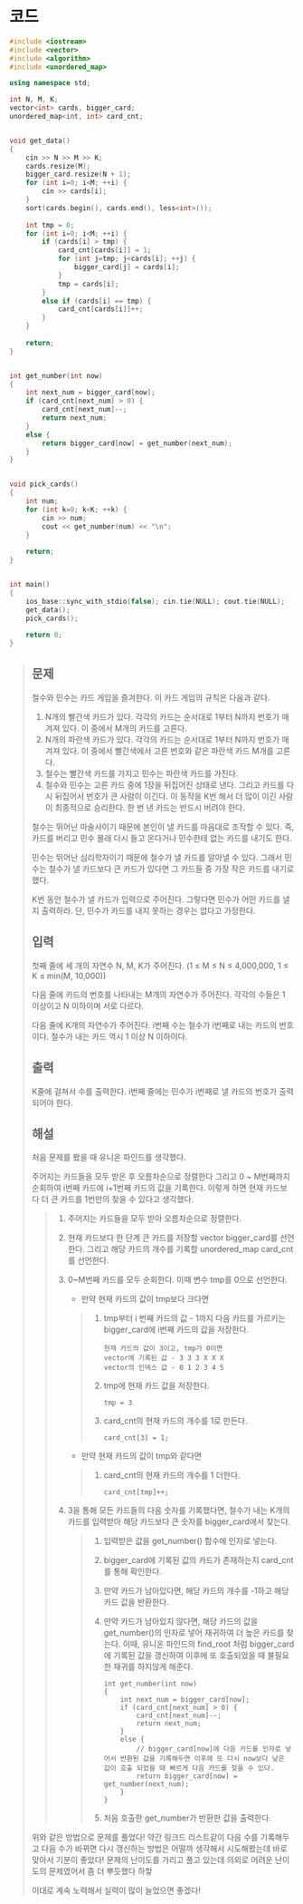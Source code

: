 # 코드

```c++
#include <iostream>
#include <vector>
#include <algorithm>
#include <unordered_map>

using namespace std;

int N, M, K;
vector<int> cards, bigger_card;
unordered_map<int, int> card_cnt;


void get_data()
{
    cin >> N >> M >> K;
    cards.resize(M);
    bigger_card.resize(N + 1);
    for (int i=0; i<M; ++i) {
        cin >> cards[i];
    }
    sort(cards.begin(), cards.end(), less<int>());
    
    int tmp = 0;
    for (int i=0; i<M; ++i) {
        if (cards[i] > tmp) {
            card_cnt[cards[i]] = 1;
            for (int j=tmp; j<cards[i]; ++j) {
                bigger_card[j] = cards[i];
            }
            tmp = cards[i];
        }
        else if (cards[i] == tmp) {
            card_cnt[cards[i]]++;
        }
    }
    
    return;
}


int get_number(int now)
{
    int next_num = bigger_card[now];
    if (card_cnt[next_num] > 0) {
        card_cnt[next_num]--;
        return next_num;
    }
    else {
        return bigger_card[now] = get_number(next_num);
    }
}


void pick_cards()
{
    int num;
    for (int k=0; k<K; ++k) {
        cin >> num;
        cout << get_number(num) << "\n";
    }
    
    return;
}


int main()
{
    ios_base::sync_with_stdio(false); cin.tie(NULL); cout.tie(NULL);
    get_data();
    pick_cards();
    
    return 0;
}

```

> ## 문제
>
> 철수와 민수는 카드 게임을 즐겨한다. 이 카드 게임의 규칙은 다음과 같다.
>
> 1. N개의 빨간색 카드가 있다. 각각의 카드는 순서대로 1부터 N까지 번호가 매겨져 있다. 이 중에서 M개의 카드를 고른다.
> 2. N개의 파란색 카드가 있다. 각각의 카드는 순서대로 1부터 N까지 번호가 매겨져 있다. 이 중에서 빨간색에서 고른 번호와 같은 파란색 카드 M개를 고른다.
> 3. 철수는 빨간색 카드를 가지고 민수는 파란색 카드를 가진다.
> 4. 철수와 민수는 고른 카드 중에 1장을 뒤집어진 상태로 낸다. 그리고 카드를 다시 뒤집어서 번호가 큰 사람이 이긴다. 이 동작을 K번 해서 더 많이 이긴 사람이 최종적으로 승리한다. 한 번 낸 카드는 반드시 버려야 한다.
>
> 철수는 뛰어난 마술사이기 때문에 본인이 낼 카드를 마음대로 조작할 수 있다. 즉, 카드를 버리고 민수 몰래 다시 들고 온다거나 민수한테 없는 카드를 내기도 한다.
>
> 민수는 뛰어난 심리학자이기 때문에 철수가 낼 카드를 알아낼 수 있다. 그래서 민수는 철수가 낼 카드보다 큰 카드가 있다면 그 카드들 중 가장 작은 카드를 내기로 했다.
>
> K번 동안 철수가 낼 카드가 입력으로 주어진다. 그렇다면 민수가 어떤 카드를 낼지 출력하라. 단, 민수가 카드를 내지 못하는 경우는 없다고 가정한다.
>
> ## 입력
>
> 첫째 줄에 세 개의 자연수 N, M, K가 주어진다. (1 ≤ M ≤ N ≤ 4,000,000, 1 ≤ K ≤ min(M, 10,000))
>
> 다음 줄에 카드의 번호를 나타내는 M개의 자연수가 주어진다. 각각의 수들은 1 이상이고 N 이하이며 서로 다르다.
>
> 다음 줄에 K개의 자연수가 주어진다. i번째 수는 철수가 i번째로 내는 카드의 번호이다. 철수가 내는 카드 역시 1 이상 N 이하이다.
>
> ## 출력
>
> K줄에 걸쳐서 수를 출력한다. i번째 줄에는 민수가 i번째로 낼 카드의 번호가 출력되어야 한다.
>
> ## 해설
>
> 처음 문제를 봤을 때 유니온 파인드를 생각했다.
>
> 주어지는 카드들을 모두 받은 후 오름차순으로 정렬한다 그리고 0 ~ M번째까지 순회하여 i번째 카드에 i+1번째 카드의 값을 기록한다. 이렇게 하면 현재 카드보다 더 큰 카드를 1번만의 찾을 수 있다고 생각했다.
>
> > 1.  주어지는 카드들을 모두 받아 오름차순으로 정렬한다.
> >
> > 2. 현재 카드보다 한 단계 큰 카드를 저장할 vector bigger_card를 선언한다. 그리고 해당 카드의 개수를 기록할 unordered_map card_cnt를 선언한다.
> >
> > 3. 0~M번째 카드를 모두 순회한다. 이때 변수 tmp를 0으로 선언한다.
> >
> >    - 만약 현재 카드의 값이 tmp보다 크다면
> >
> >    > 1. tmp부터 i 번째 카드의 값 - 1까지 다음 카드를 가르키는 bigger_card에 i번째 카드의 값을 저장한다.
> >    >
> >    >    ```
> >    >    현재 카드의 값이 3이고, tmp가 0이면
> >    >    vector에 기록된 값 - 3 3 3 X X X
> >    >    vector의 인덱스 값 - 0 1 2 3 4 5
> >    >    ```
> >    >
> >    > 2. tmp에 현재 카드 값을 저장한다.
> >    >
> >    >    ```
> >    >    tmp = 3
> >    >    ```
> >    >
> >    > 3. card_cnt의 현재 카드의 개수를 1로 만든다.
> >    >
> >    >    ```
> >    >    card_cnt[3] = 1;
> >    >    ```
> >
> >    - 만약 현재 카드의 값이 tmp와 같다면
> >
> >    > 1. card_cnt의 현재 카드의 개수를 1 더한다.
> >    >
> >    >    ```
> >    >    card_cnt[tmp]++;
> >    >    ```
> >
> > 4. 3을 통해 모든 카드들의 다음 숫자를 기록했다면, 철수가 내는 K개의 카드를 입력받아 해당 카드보다 큰 숫자를 bigger_card에서 찾는다.
> >
> >    > 1. 입력받은 값을 get_number() 함수에 인자로 넣는다.
> >    >
> >    > 2. bigger_card에 기록된 값의 카드가 존재하는지 card_cnt를 통해 확인한다.
> >    >
> >    > 3. 만약 카드가 남아있다면, 해당 카드의 개수를 -1하고 해당 카드 값을 반환한다.
> >    >
> >    > 4. 만약 카드가 남아있지 않다면, 해당 카드의 값을 get_number()의 인자로 넣어 재귀하여 더 높은 카드를 찾는다. 이때, 유니온 파인드의 find_root 처럼 bigger_card에 기록된 값을 갱신하여 이후에 또 호출되었을 때 불필요한 재귀를 하지않게 해준다.
> >    >
> >    >    ```
> >    >    int get_number(int now)
> >    >    {
> >    >        int next_num = bigger_card[now];
> >    >        if (card_cnt[next_num] > 0) {
> >    >            card_cnt[next_num]--;
> >    >            return next_num;
> >    >        }
> >    >        else {
> >    >        	// bigger_card[now]에 다음 카드를 인자로 넣어서 반환된 값을 기록해두면 이후에 또 다시 now보다 낮은 값이 호출 되었을 때 빠르게 다음 카드를 찾을 수 있다.
> >    >            return bigger_card[now] = get_number(next_num);
> >    >        }
> >    >    }
> >    >    ```
> >    >
> >    > 5. 처음 호출한 get_number가 반환한 값을 출력한다.
>
> 위와 같은 방법으로 문제를 풀었다! 약간 링크드 리스트같이 다음 수를 기록해두고 다음 수가 바뀌면 다시 갱신하는 방법은 어떨까 생각해서 시도해봤는데 바로 맞아서 기분이 좋았다! 문제의 난이도를 가리고 풀고 있는데 의외로 어려운 난이도의 문제였어서 좀 더 뿌듯했다 하핳
>
> 이대로 계속 노력해서 실력이 많이 늘었으면 좋겠다!

